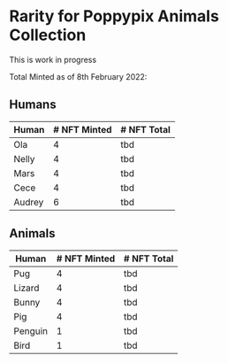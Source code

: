 # Rarity for Poppypix Animals Collection

This is work in progress

Total Minted as of 8th February 2022: 

## Humans

| Human  | # NFT Minted | # NFT Total |
|--------|--------------|-------------|
| Ola    | 4            | tbd         |
| Nelly  | 4            | tbd         |
| Mars   | 4            | tbd         |
| Cece   | 4            | tbd         |
| Audrey | 6            | tbd         |

## Animals

| Human   | # NFT Minted | # NFT Total |
|---------|--------------|-------------|
| Pug     | 4            | tbd         |
| Lizard  | 4            | tbd         |
| Bunny   | 4            | tbd         |
| Pig     | 4            | tbd         |
| Penguin | 1            | tbd         |
| Bird    | 1            | tbd         |